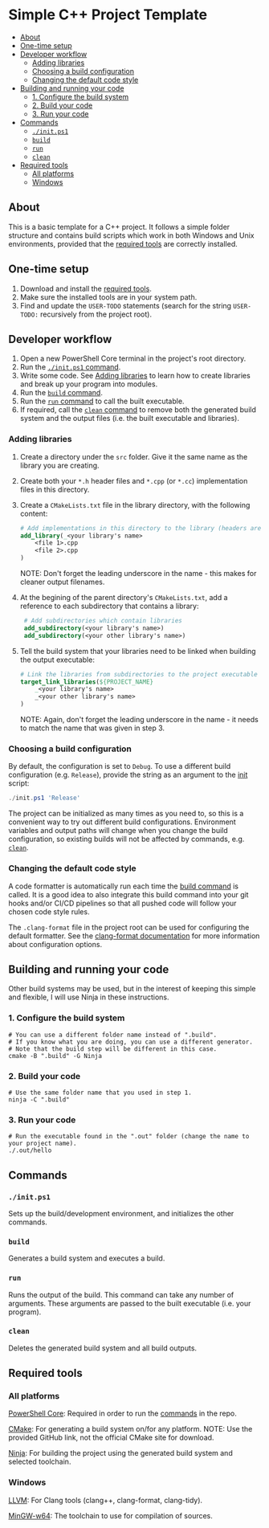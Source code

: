# Simple C++ Project Template

- [About](#about)
- [One-time setup](#one-time-setup)
- [Developer workflow](#developer-workflow)
  - [Adding libraries](#adding-libraries)
  - [Choosing a build configuration](#choosing-a-build-configuration)
  - [Changing the default code style](#changing-the-default-code-style)
- [Building and running your code](#building-and-running-your-code)
  - [1. Configure the build system](#1-configure-the-build-system)
  - [2. Build your code](#2-build-your-code)
  - [3. Run your code](#3-run-your-code)
- [Commands](#commands)
  - [`./init.ps1`](#initps1)
  - [`build`](#build)
  - [`run`](#run)
  - [`clean`](#clean)
- [Required tools](#required-tools)
  - [All platforms](#all-platforms)
  - [Windows](#windows)

## About

This is a basic template for a C++ project.  It follows a simple folder structure and contains
build scripts which work in both Windows and Unix environments, provided that the
[required tools](#required-tools) are correctly installed.

## One-time setup

1. Download and install the [required tools](#Required-tools).
2. Make sure the installed tools are in your system path.
3. Find and update the `USER-TODO` statements (search for the string `USER-TODO:` recursively from the project root).

## Developer workflow

1. Open a new PowerShell Core terminal in the project's root directory.
2. Run the [`./init.ps1` command](#initps1).
3. Write some code.  See [Adding libraries](#adding-libraries) to learn how to create libraries and
   break up your program into modules.
4. Run the [`build` command](#build).
5. Run the [`run` command](#run) to call the built executable.
6. If required, call the [`clean` command](#clean) to remove both the generated build system and the
   output files (i.e. the built executable and libraries).

### Adding libraries

1. Create a directory under the `src` folder.  Give it the same name as the library you are creating.
2. Create both your `*.h` header files and `*.cpp` (or `*.cc`) implementation files in this directory.
3. Create a `CMakeLists.txt` file in the library directory, with the following content:

    ```cmake
    # Add implementations in this directory to the library (headers are automatically detected).
    add_library(_<your library's name>
        <file 1>.cpp
        <file 2>.cpp
    )
    ```

    NOTE: Don't forget the leading underscore in the name - this makes for cleaner output filenames.

4. At the begining of the parent directory's `CMakeLists.txt`, add a reference to each subdirectory
   that contains a library:

   ```cmake
    # Add subdirectories which contain libraries
    add_subdirectory(<your library's name>)
    add_subdirectory(<your other library's name>)
   ```

5. Tell the build system that your libraries need to be linked when building the output executable:

    ```cmake
    # Link the libraries from subdirectories to the project executable
    target_link_libraries(${PROJECT_NAME}
        _<your library's name>
        _<your other library's name>
    )
    ```

    NOTE: Again, don't forget the leading underscore in the name - it needs to match the name that
    was given in step 3.

### Choosing a build configuration

By default, the configuration is set to `Debug`.  To use a different build configuration
(e.g. `Release`), provide the string as an argument to the [init](#initps1) script:

```powershell
./init.ps1 'Release'
```

The project can be initialized as many times as you need to, so this is a convenient way to try out
different build configurations.
Environment variables and output paths will change when you change the build configuration, so existing
builds will not be affected by commands, e.g. [`clean`](#clean).

### Changing the default code style

A code formatter is automatically run each time the [build command](#build) is called.  It is a
good idea to also integrate this build command into your git hooks and/or CI/CD pipelines so that
all pushed code will follow your chosen code style rules.

The `.clang-format` file in the project root can be used for configuring the default formatter.
See the [clang-format documentation](https://releases.llvm.org/3.7.1/tools/docs/ClangFormatStyleOptions.html)
for more information about configuration options.

## Building and running your code

Other build systems may be used, but in the interest of keeping this simple and flexible, I will use
Ninja in these instructions.

### 1. Configure the build system

```shell
# You can use a different folder name instead of ".build".
# If you know what you are doing, you can use a different generator.
# Note that the build step will be different in this case.
cmake -B ".build" -G Ninja
```

### 2. Build your code

```shell
# Use the same folder name that you used in step 1.
ninja -C ".build"
```

### 3. Run your code

```shell
# Run the executable found in the ".out" folder (change the name to your project name).
./.out/hello
```

## Commands

### `./init.ps1`

Sets up the build/development environment, and initializes the other commands.

### `build`

Generates a build system and executes a build.

### `run`

Runs the output of the build.  This command can take any number of arguments.  These arguments
are passed to the built executable (i.e. your program).

### `clean`

Deletes the generated build system and all build outputs.

## Required tools

### All platforms

[PowerShell Core](https://docs.microsoft.com/en-us/powershell/scripting/install/installing-powershell):
Required in order to run the [commands](#commands) in the repo.

[CMake](https://github.com/Kitware/CMake/releases):
For generating a build system on/for any platform.
NOTE: Use the provided GitHub link, not the official CMake site for download.

[Ninja](https://github.com/ninja-build/ninja/releases):
For building the project using the generated build system and selected toolchain.

### Windows

[LLVM](https://github.com/llvm/llvm-project/releases):
For Clang tools (clang++, clang-format, clang-tidy).

[MinGW-w64](https://www.mingw-w64.org/downloads):
The toolchain to use for compilation of sources.
